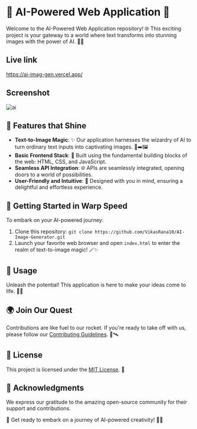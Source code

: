 # 🚀 AI-Powered Web Application 🎨

Welcome to the AI-Powered Web Application repository! 🌐 This exciting project is your gateway to a world where text transforms into stunning images with the power of AI. 🤖✨

## Live link
https://ai-imag-gen.vercel.app/

## Screenshot
![ai](https://github.com/VikasRana10/AI-Image-Generator/assets/90509555/11b7737f-8d20-48b5-bfbb-7fb915abc343)

## 🌟 Features that Shine

- **Text-to-Image Magic**: ✨ Our application harnesses the wizardry of AI to turn ordinary text inputs into captivating images. 📝➡️🖼️
- **Basic Frontend Stack**: 🔧 Built using the fundamental building blocks of the web: HTML, CSS, and JavaScript.
- **Seamless API Integration**: 🌐 APIs are seamlessly integrated, opening doors to a world of possibilities.
- **User-Friendly and Intuitive**: 🙌 Designed with you in mind, ensuring a delightful and effortless experience.

## 🚀 Getting Started in Warp Speed

To embark on your AI-powered journey:

1. Clone this repository: `git clone https://github.com/VikasRana10/AI-Image-Generator.git`
2. Launch your favorite web browser and open `index.html` to enter the realm of text-to-image magic! 🪄✨

## 🎯 Usage

Unleash the potential! This application is here to make your ideas come to life. 🌈🎨

## 🌍 Join Our Quest

Contributions are like fuel to our rocket. If you're ready to take off with us, please follow our [Contributing Guidelines](CONTRIBUTING.md). 🚀🛰️

## 📜 License

This project is licensed under the [MIT License](LICENSE). 📃

## 🙏 Acknowledgments

We express our gratitude to the amazing open-source community for their support and contributions.

🚀 Get ready to embark on a journey of AI-powered creativity! 🎉🌌

